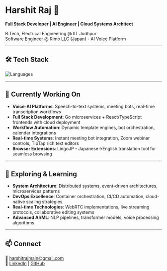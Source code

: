 # Harshit Raj 🚀

**Full Stack Developer | AI Engineer | Cloud Systems Architect**

B.Tech, Electrical Engineering @ IIT Jodhpur  
Software Engineer @ Rimo LLC (Japan) - AI Voice Platform  

---

## 🛠️ Tech Stack

![Languages](https://skillicons.dev/icons?i=go,cpp,python,ts,react,nodejs,firebase,mongodb,docker,git,github,vscode,gcp,postman,linux,html,css,tailwind)

---

## 💼 Currently Working On

- **Voice-AI Platforms**: Speech-to-text systems, meeting bots, real-time transcription workflows
- **Full Stack Development**: Go microservices + React/TypeScript frontends with cloud deployment
- **Workflow Automation**: Dynamic template engines, bot orchestration, calendar integrations
- **Real-time Systems**: Instant meeting bot integration, Zoom webinar controls, TipTap rich text editors
- **Browser Extensions**: LingoJP - Japanese→English translation tool for seamless browsing

---

## 🌟 Exploring & Learning

- **System Architecture**: Distributed systems, event-driven architectures, microservices patterns
- **DevOps Excellence**: Container orchestration, CI/CD automation, cloud-native scaling strategies
- **Real-time Technologies**: WebRTC implementations, live streaming protocols, collaborative editing systems
- **Advanced AI/ML**: NLP pipelines, transformer models, voice processing algorithms

---

## 📫 Connect  
📧 harshitrajmain@gmail.com  
🔗 [LinkedIn](https://linkedin.com/in/harshit1818) | [GitHub](https://github.com/harshit1818)
